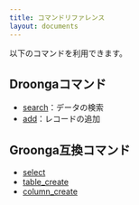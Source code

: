 ```yaml
---
title: コマンドリファレンス
layout: documents
---
```


以下のコマンドを利用できます。

## Droongaコマンド

 * [search](./search/)：データの検索
 * [add](./add/)：レコードの追加

## Groonga互換コマンド

 * [select](./select/)
 * [table_create](./table-create/)
 * [column_create](./column-create/)

